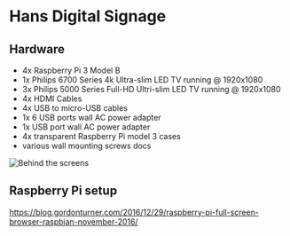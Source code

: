 # Hans Digital Signage


## Hardware

- 4x Raspberry Pi 3 Model B
- 1x Philips 6700 Series 4k Ultra-slim LED TV running @ 1920x1080
- 3x Philips 5000 Series Full-HD Ultri-slim LED TV running @ 1920x1080
- 4x HDMI Cables
- 4x USB to micro-USB cables
- 1x 6 USB ports wall AC power adapter
- 1x USB port wall AC power adapter
- 4x transparent Raspberry Pi model 3 cases
- various wall mounting screws docs

![Behind the screens](https://ivanplex.github.io/HANS_Notice_board/images/wires_1.jpg)


## Raspberry Pi setup
https://blog.gordonturner.com/2016/12/29/raspberry-pi-full-screen-browser-raspbian-november-2016/
